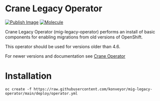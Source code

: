 # Crane Legacy Operator
[![Publish Image](https://github.com/konveyor/mig-legacy-operator/actions/workflows/publish.yml/badge.svg)](https://github.com/konveyor/mig-legacy-operator/actions/workflows/publish.yml)
[![Molecule](https://github.com/konveyor/mig-legacy-operator/actions/workflows/molecule.yml/badge.svg)](https://github.com/konveyor/mig-legacy-operator/actions/workflows/molecule.yml)

Crane Legacy Operator (mig-legacy-operator) performs an install of basic components for enabling migrations from old versions of OpenShift.

This operator should be used for versions older than 4.6.

For newer versions and documentation see [Crane Operator](https://github.com/konveyor/mig-operator)

# Installation
```
oc create -f https://raw.githubusercontent.com/konveyor/mig-legacy-operator/main/deploy/operator.yml
```
